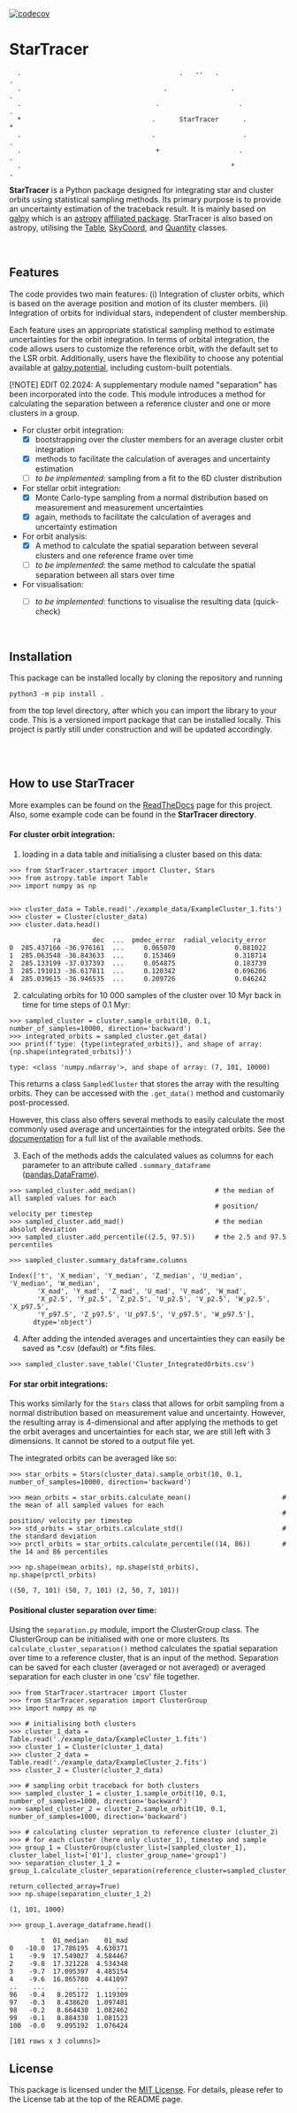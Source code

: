 [![codecov](https://codecov.io/gh/laurap81/StarTracer/graph/badge.svg?token=ZHUR8G0A3Z)](https://codecov.io/gh/laurap81/StarTracer)


# StarTracer
```
  .                                        .   --   .                                       .
  .                                    .                .                                   .
  .                                  .                    .                                 .
  *                                 .      StarTracer      .                                *
  .                                 .                      .                                .
  .                                  +                    .                                 .
  .                                                     *                                   .
```


**StarTracer** is a Python package designed for integrating star and cluster orbits using statistical sampling methods.
Its primary purpose is to provide an uncertainty estimation of the traceback result. It is mainly based on
[galpy](https://docs.galpy.org/en/v1.9.1/) which is an [astropy](https://www.astropy.org/index.html)
[affiliated package](https://www.astropy.org/affiliated/). StarTracer is also based on astropy,
utilising the [Table](https://docs.astropy.org/en/stable/api/astropy.table.Table.html),
[SkyCoord](https://docs.astropy.org/en/stable/api/astropy.coordinates.SkyCoord.html),
and [Quantity](https://docs.astropy.org/en/stable/units/quantity.html) classes.

<br/>

## Features

The code provides two main features: (i) Integration of cluster orbits, which is based on the average position and
motion of its cluster members. (ii) Integration of orbits for individual stars, independent of cluster membership.

Each feature uses an appropriate statistical sampling method to estimate uncertainties for the orbit integration.
In terms of orbital integration, the code allows users to customize the reference orbit, with the default set to the
LSR orbit. Additionally, users have the flexibility to choose any potential available at
[galpy.potential](https://docs.galpy.org/en/v1.9.1/potential.html), including custom-built potentials.

[!NOTE]
EDIT 02.2024: A supplementary module named "separation" has been incorporated into the code. This module introduces
a method for calculating the separation between a reference cluster and one or more clusters in a group.

- For cluster orbit integration:
  - [x] bootstrapping over the cluster members for an average cluster orbit integration
  - [x] methods to facilitate the calculation of averages and uncertainty estimation
  - [ ] _to be implemented_: sampling from a fit to the 6D cluster distribution

- For stellar orbit integration:
  - [x] Monte Carlo-type sampling from a normal distribution based on measurement and measurement uncertainties
  - [x] again, methods to facilitate the calculation of averages and uncertainty estimation

- For orbit analysis:
  - [x] A method to calculate the spatial separation between several clusters and one reference frame over time
  - [ ] _to be implemented_: the same method to calculate the spatial separation between all stars over time

- For visualisation:
  - [ ] _to be implemented_: functions to visualise the resulting data (quick-check)


<br/>

## Installation

This package can be installed locally by cloning the repository and running

```
python3 -m pip install .
```

from the top level directory, after which you can import the library to your code.
This is a versioned import package that can be installed locally. This project is partly still under construction and
will be updated accordingly.

<br/><br/>

## How to use StarTracer

More examples can be found on the [ReadTheDocs](https://startracer.readthedocs.io/en/latest/startracer.html)
page for this project. Also, some example code can be found in the **StarTracer directory**.

#### For cluster orbit integration:

1. loading in a data table and initialising a cluster based on this data:

```
>>> from StarTracer.startracer import Cluster, Stars
>>> from astropy.table import Table
>>> import numpy as np


>>> cluster_data = Table.read('./example_data/ExampleCluster_1.fits')
>>> cluster = Cluster(cluster_data)
>>> cluster.data.head()

           ra        dec  ...  pmdec_error  radial_velocity_error
0  285.437166 -36.976161  ...     0.065070               0.081022
1  285.063548 -36.843633  ...     0.153469               0.318714
2  285.133199 -37.037393  ...     0.054875               0.183739
3  285.191013 -36.617811  ...     0.120342               0.696206
4  285.039615 -36.946535  ...     0.209726               0.046242
```

2. calculating orbits for 10 000 samples of the cluster over 10 Myr back in time for time steps of 0.1 Myr:

```
>>> sampled_cluster = cluster.sample_orbit(10, 0.1, number_of_samples=10000, direction='backward')
>>> integrated_orbits = sampled_cluster.get_data()
>>> print(f'type: {type(integrated_orbits)}, and shape of array: {np.shape(integrated_orbits)}')

type: <class 'numpy.ndarray'>, and shape of array: (7, 101, 10000)
```

This returns a class `SampledCluster` that stores the array with the resulting orbits. They can be accessed with
the `.get_data()` method and customarily post-processed.

However, this class also offers several methods to easily calculate the most commonly used average and uncertainties 
for the integrated orbits. See the [documentation]() for a full list of the available methods.

3. Each of the methods adds the calculated values as columns for each parameter to an attribute called
`.summary_dataframe` ([pandas.DataFrame](https://pandas.pydata.org/docs/reference/frame.html)).

```
>>> sampled_cluster.add_median()                    # the median of all sampled values for each
                                                    # position/ velocity per timestep
>>> sampled_cluster.add_mad()                       # the median absolut deviation
>>> sampled_cluster.add_percentile((2.5, 97.5))     # the 2.5 and 97.5 percentiles

>>> sampled_cluster.summary_dataframe.columns

Index(['t', 'X_median', 'Y_median', 'Z_median', 'U_median', 'V_median', 'W_median',
       'X_mad', 'Y_mad', 'Z_mad', 'U_mad', 'V_mad', 'W_mad',
       'X_p2.5', 'Y_p2.5', 'Z_p2.5', 'U_p2.5', 'V_p2.5', 'W_p2.5', 'X_p97.5',
       'Y_p97.5', 'Z_p97.5', 'U_p97.5', 'V_p97.5', 'W_p97.5'],
      dtype='object')
```

4. After adding the intended averages and uncertainties they can easily be saved as \*.csv (default) or \*.fits files.

```
>>> sampled_cluster.save_table('Cluster_IntegratedOrbits.csv')
```

#### For star orbit integrations:

This works similarly for the `Stars` class that allows for orbit sampling from a normal distribution based on
measurement value and uncertainty. However, the resulting array is 4-dimensional and after applying the methods to get
the orbit averages and uncertainties for each star, we are still left with 3 dimensions.
It cannot be stored to a output file yet.

The integrated orbits can be averaged like so:

```
>>> star_orbits = Stars(cluster_data).sample_orbit(10, 0.1, number_of_samples=10000, direction='backward')

>>> mean_orbits = star_orbits.calculate_mean()                       # the mean of all sampled values for each
                                                                     # position/ velocity per timestep
>>> std_orbits = star_orbits.calculate_std()                         # the standard deviation
>>> prctl_orbits = star_orbits.calculate_percentile((14, 86))        # the 14 and 86 percentiles

>>> np.shape(mean_orbits), np.shape(std_orbits), np.shape(prctl_orbits)

((50, 7, 101) (50, 7, 101) (2, 50, 7, 101))
```

#### Positional cluster separation over time:

Using the ``separation.py`` module, import the ClusterGroup class. The ClusterGroup can be initialised with one or more
clusters. Its ``calculate_cluster_separation()`` method calculates the spatial separation over time to a
reference cluster, that is an input of the method. Separation can be saved for each cluster (averaged or not averaged)
or averaged separation for each cluster in one 'csv' file together.

```
>>> from StarTracer.startracer import Cluster
>>> from StarTracer.separation import ClusterGroup
>>> import numpy as np

>>> # initialising both clusters
>>> cluster_1_data = Table.read('./example_data/ExampleCluster_1.fits')
>>> cluster_1 = Cluster(cluster_1_data)
>>> cluster_2_data = Table.read('./example_data/ExampleCluster_2.fits')
>>> cluster_2 = Cluster(cluster_2_data)

>>> # sampling orbit traceback for both clusters
>>> sampled_cluster_1 = cluster_1.sample_orbit(10, 0.1, number_of_samples=1000, direction='backward')
>>> sampled_cluster_2 = cluster_2.sample_orbit(10, 0.1, number_of_samples=1000, direction='backward')

>>> # calculating cluster sepration to reference cluster (cluster_2)
>>> # for each cluster (here only cluster_1), timestep and sample
>>> group_1 = ClusterGroup(cluster_list=[sampled_cluster_1], cluster_label_list=['01'], cluster_group_name='group1')
>>> separation_cluster_1_2 = group_1.calculate_cluster_separation(reference_cluster=sampled_cluster_2,
                                                                  return_collected_array=True)
>>> np.shape(separation_cluster_1_2)

(1, 101, 1000)

>>> group_1.average_dataframe.head()

        t  01_median    01_mad
0   -10.0  17.786195  4.630371
1    -9.9  17.549027  4.584467
2    -9.8  17.321228  4.534348
3    -9.7  17.095397  4.485154
4    -9.6  16.865780  4.441097
..    ...        ...       ...
96   -0.4   8.205172  1.119309
97   -0.3   8.438620  1.097481
98   -0.2   8.664430  1.082462
99   -0.1   8.884338  1.081523
100  -0.0   9.095192  1.076424

[101 rows x 3 columns]>                                                        
```


## License

This package is licensed under the [MIT License](https://choosealicense.com/).
For details, please refer to the License tab at the top of the README page.
